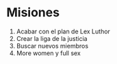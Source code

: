# Misiones

1. Acabar con el plan de Lex Luthor
2. Crear la liga de la justicia
3. Buscar nuevos miembros
4. More women y full sex
